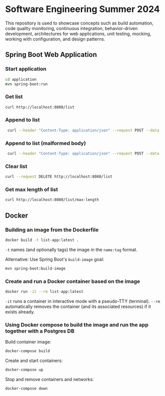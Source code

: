 # Software Engineering Summer 2024

This repository is used to showcase concepts such as build automation, code quality monitoring, continuous integration,
behavior-driven development, architectures for web applications, unit testing, mocking, working with configuration,
and design patterns.

## Spring Boot Web Application

### Start application

```bash
cd application
mvn spring-boot:run
```

### Get list

```bash
curl http://localhost:8080/list
```

### Append to list

```bash
 curl --header "Content-Type: application/json" --request POST --data '[{"value": 0.5, "metadata": ""}, {"value": 0.6, "metadata": ""}]' http://localhost:8080/list  
```

### Append to list (malformed body)

```bash
 curl --header "Content-Type: application/json" --request POST --data '[{"value": 0.5; "metadata": ""}]' http://localhost:8080/list  
```

### Clear list

```bash
curl --request DELETE http://localhost:8080/list
```

### Get max length of list

```bash
curl http://localhost:8080/list/max-length
```

## Docker

### Building an image from the Dockerfile

```bash
docker build -t list-app:latest .
```

`-t` names (and optionally tags) the image in the `name:tag` format.

Alternative: Use Spring Boot's `build-image` goal:

```bash
mvn spring-boot:build-image
```

### Create and run a Docker container based on the image

```bash
docker run -it --rm list-app:latest
```

`-it`  runs a container in interactive mode with a pseudo-TTY (terminal).
`--rm` automatically removes the container (and its associated resources) if it exists already.<br/>

### Using Docker compose to build the image and run the app together with a Postgres DB

Build container image:

```bash
docker-compose build
```

Create and start containers:

```bash
docker-compose up
```

Stop and remove containers and networks:

```bash
docker-compose down
```
